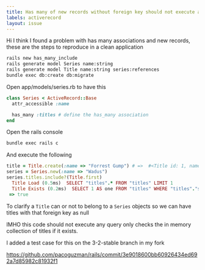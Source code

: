 ```yaml
---
title: Has many of new records without foreign key should not execute a query
labels: activerecord
layout: issue
---
```


Hi I think I found a problem with has many associations and new records, these are the steps to reproduce in a clean application

``` sh
rails new has_many_include
rails generate model Series name:string
rails generate model Title name:string series:references
bundle exec db:create db:migrate
```

Open app/models/series.rb to have this

``` ruby
class Series < ActiveRecord::Base
  attr_accessible :name

  has_many :titles # define the has_many association
end
```

Open the rails console

``` sh
bundle exec rails c
```

And execute the following

``` ruby
title = Title.create(:name => "Forrest Gump") # =>  #<Title id: 1, name: "Forrest Gump", series_id: nil>
series = Series.new(:name => "Wadus")
series.titles.include?(Title.first)
  Title Load (0.5ms)  SELECT "titles".* FROM "titles" LIMIT 1
  Title Exists (0.2ms)  SELECT 1 AS one FROM "titles" WHERE "titles"."series_id" IS NULL AND "titles"."id" = 1 LIMIT 1
 => true 
```

To clarify a `Title` can or not to belong to a `Series` objects so we can have titles with that foreign key as null

IMHO this code should not execute any query only checks the in memory collection of titles if it exists.

I added a test case for this on the 3-2-stable branch in my fork

https://github.com/pacoguzman/rails/commit/3e9018600bb60926434ed692a7d85982c81932f1

